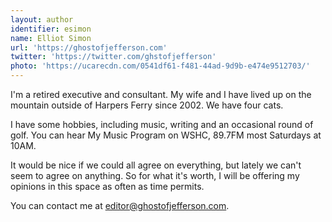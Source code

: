 ```yaml
---
layout: author
identifier: esimon
name: Elliot Simon
url: 'https://ghostofjefferson.com'
twitter: 'https://twitter.com/ghstofjefferson'
photo: 'https://ucarecdn.com/0541df61-f481-44ad-9d9b-e474e9512703/'
---
```

I'm a retired executive and consultant.  My wife and I have lived up on
the mountain outside of Harpers Ferry since 2002.  We have four cats.  

I have some hobbies, including music, writing and an occasional round of
golf.  You can hear My Music Program on WSHC, 89.7FM most Saturdays at
10AM.  

It would be nice if we could all agree on everything, but lately we can't
seem to agree on anything.  So for what it's worth, I will be offering my
opinions in this space as often as time permits.  


You can contact me at <a href="mailto:editor@ghostofjefferson.com">editor@ghostofjefferson.com</a>.
